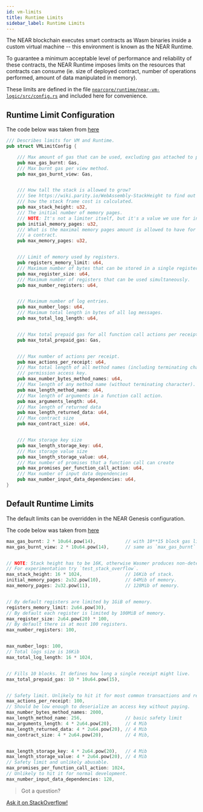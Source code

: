```yaml
---
id: vm-limits
title: Runtime Limits
sidebar_label: Runtime Limits
---
```


The NEAR blockchain executes smart contracts as Wasm binaries inside a custom virtual machine -- this environment is known as the NEAR Runtime.

To guarantee a minimum acceptable level of performance and reliability of these contracts, the NEAR Runtime imposes limits on the resources that contracts can consume (ie. size of deployed contract, number of operations performed, amount of data manipulated in memory).

These limits are defined in the file [`nearcore/runtime/near-vm-logic/src/config.rs`](https://github.com/near/nearcore/blob/master/runtime/near-vm-logic/src/config.rs) and included here for convenience.

## Runtime Limit Configuration

The code below was taken from [here](https://github.com/near/nearcore/blob/9ed24269598ac1f1e8e33319c80c17faac51ba93/runtime/near-vm-logic/src/config.rs#L22)

```rust
/// Describes limits for VM and Runtime.
pub struct VMLimitConfig {

    /// Max amount of gas that can be used, excluding gas attached to promises.
    pub max_gas_burnt: Gas,
    /// Max burnt gas per view method.
    pub max_gas_burnt_view: Gas,


    /// How tall the stack is allowed to grow?
    /// See https://wiki.parity.io/WebAssembly-StackHeight to find out
    /// how the stack frame cost is calculated.
    pub max_stack_height: u32,
    /// The initial number of memory pages.
    /// NOTE: It's not a limiter itself, but it's a value we use for initial_memory_pages.
    pub initial_memory_pages: u32,
    /// What is the maximal memory pages amount is allowed to have for
    /// a contract.
    pub max_memory_pages: u32,


    /// Limit of memory used by registers.
    pub registers_memory_limit: u64,
    /// Maximum number of bytes that can be stored in a single register.
    pub max_register_size: u64,
    /// Maximum number of registers that can be used simultaneously.
    pub max_number_registers: u64,


    /// Maximum number of log entries.
    pub max_number_logs: u64,
    /// Maximum total length in bytes of all log messages.
    pub max_total_log_length: u64,


    /// Max total prepaid gas for all function call actions per receipt.
    pub max_total_prepaid_gas: Gas,


    /// Max number of actions per receipt.
    pub max_actions_per_receipt: u64,
    /// Max total length of all method names (including terminating character) for a function call
    /// permission access key.
    pub max_number_bytes_method_names: u64,
    /// Max length of any method name (without terminating character).
    pub max_length_method_name: u64,
    /// Max length of arguments in a function call action.
    pub max_arguments_length: u64,
    /// Max length of returned data
    pub max_length_returned_data: u64,
    /// Max contract size
    pub max_contract_size: u64,


    /// Max storage key size
    pub max_length_storage_key: u64,
    /// Max storage value size
    pub max_length_storage_value: u64,
    /// Max number of promises that a function call can create
    pub max_promises_per_function_call_action: u64,
    /// Max number of input data dependencies
    pub max_number_input_data_dependencies: u64,
}
```

## Default Runtime Limits

The default limits can be overridden in the NEAR Genesis configuration.

The code below was taken from [here](https://github.com/near/nearcore/blob/9ed24269598ac1f1e8e33319c80c17faac51ba93/runtime/near-vm-logic/src/config.rs#L116)

```rust
max_gas_burnt: 2 * 10u64.pow(14),           // with 10**15 block gas limit this will allow 5 calls.
max_gas_burnt_view: 2 * 10u64.pow(14),      // same as `max_gas_burnt` for now


// NOTE: Stack height has to be 16K, otherwise Wasmer produces non-deterministic results.
// For experimentation try `test_stack_overflow`.
max_stack_height: 16 * 1024,                // 16Kib of stack.
initial_memory_pages: 2u32.pow(10),         // 64Mib of memory.
max_memory_pages: 2u32.pow(11),             // 128Mib of memory.


// By default registers are limited by 1GiB of memory.
registers_memory_limit: 2u64.pow(30),
// By default each register is limited by 100MiB of memory.
max_register_size: 2u64.pow(20) * 100,
// By default there is at most 100 registers.
max_number_registers: 100,


max_number_logs: 100,
// Total logs size is 16Kib
max_total_log_length: 16 * 1024,


// Fills 10 blocks. It defines how long a single receipt might live.
max_total_prepaid_gas: 10 * 10u64.pow(15),


// Safety limit. Unlikely to hit it for most common transactions and receipts.
max_actions_per_receipt: 100,
// Should be low enough to deserialize an access key without paying.
max_number_bytes_method_names: 2000,
max_length_method_name: 256,                // basic safety limit
max_arguments_length: 4 * 2u64.pow(20),     // 4 Mib
max_length_returned_data: 4 * 2u64.pow(20), // 4 Mib
max_contract_size: 4 * 2u64.pow(20),        // 4 Mib,


max_length_storage_key: 4 * 2u64.pow(20),   // 4 Mib
max_length_storage_value: 4 * 2u64.pow(20), // 4 Mib
// Safety limit and unlikely abusable.
max_promises_per_function_call_action: 1024,
// Unlikely to hit it for normal development.
max_number_input_data_dependencies: 128,
```

>Got a question?
<a href="https://stackoverflow.com/questions/tagged/nearprotocol">
  <h8>Ask it on StackOverflow!</h8></a>
